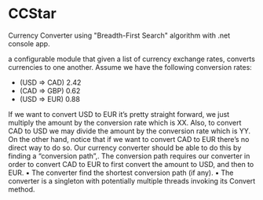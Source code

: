 # CCStar
Currency Converter using "Breadth-First Search" algorithm with .net console app.

a configurable module that given a list of currency exchange rates, converts currencies to one
another. Assume we have the following conversion rates:
- (USD => CAD) 2.42
- (CAD => GBP) 0.62
- (USD => EUR) 0.88


If we want to convert USD to EUR it’s pretty straight forward, we just multiply the amount by the
conversion rate which is XX. Also, to convert CAD to USD we may divide the amount by the conversion
rate which is YY. On the other hand, notice that if we want to convert CAD to EUR there’s no direct way
to do so. Our currency converter should be able to do this by finding a “conversion path”,. The
conversion path requires our converter in order to convert CAD to EUR to first convert the amount to USD,
and then to EUR.
▪ The converter find the shortest conversion path (if any).
▪ The converter is a singleton with potentially multiple threads invoking its Convert method.
